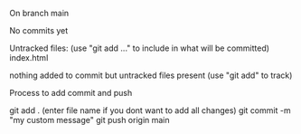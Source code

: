 On branch main

No commits yet

Untracked files:
  (use "git add <file>..." to include in what will be committed)
        index.html

nothing added to commit but untracked files present (use "git add" to track)



Process to add commit and push

git add . (enter file name if you dont want to add all changes)
git commit -m "my custom message"
git push origin main 
